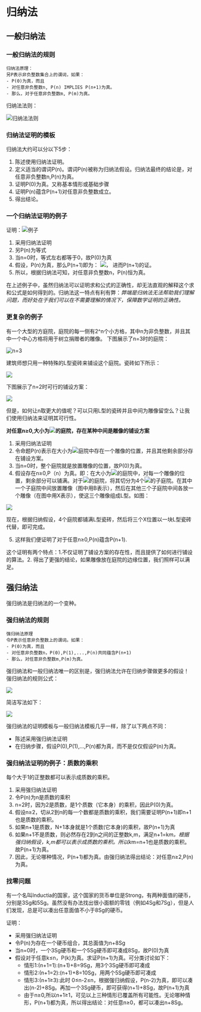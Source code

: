 # 归纳法
## 一般归纳法
### 一般归纳法的规则
```
归纳法原理：
另P表示非负整数集合上的谓词，如果：
- P(0)为真，而且
- 对任意非负整数n, P(n) IMPLIES P(n+1)为真。
- 那么，对于任意非负整数m, P(m)为真。
```

归纳法法则：

![归纳法法则](https://img001-10042971.cos.ap-shanghai.myqcloud.com/blog/mcs/Xnip2020-02-12_11-46-12.png)

### 归纳法证明的模板
归纳法大约可以分以下5步：

1. 陈述使用归纳法证明。
2. 定义适当的谓词P(n)。谓词P(n)被称为归纳法假设。归纳法最终的结论是，对任意非负整数n,P(n)为真。
3. 证明P(0)为真。又称基本情形或基础步骤
4. 证明P(n)蕴含P(n+1)对任意非负整数成立。
5. 得出结论。

### 一个归纳法证明的例子
证明：![例子](https://img001-10042971.cos.ap-shanghai.myqcloud.com/blog/mcs/Xnip2020-02-12_11-50-09.png)

1. 采用归纳法证明
2. 另P(n)为等式
3. 当n=0时，等式左右都等于0，故P(0)为真
4. 假设，P(n)为真，那么P(n+1)即为：
![](https://img001-10042971.cos.ap-shanghai.myqcloud.com/blog/mcs/Xnip2020-02-12_11-53-59.png)，
进而P(n+1)的证。
5. 所以，根据归纳法可知，对任意非负整数n，P(n)恒为真。

在上述例子中，虽然归纳法可以证明求和公式的正确性，却无法直观的解释这个求和公式是如何得到的。归纳法这一特点有利有弊：*弊端是归纳法无法帮助我们理解问题，而好处在于我们可以在不需要理解的情况下，保障数学证明的正确性。*

### 更复杂的例子

有一个大型的方庭院，庭院的每一侧有2^n个小方格，其中n为非负整数，并且其中一个中心方格将用于树立捐赠者的雕像。
下图展示了n=3时的庭院：

![n=3](https://img001-10042971.cos.ap-shanghai.myqcloud.com/blog/mcs/Xnip2020-02-12_22-21-42.png)

建筑师想只用一种特殊的L型瓷砖来铺设这个庭院。瓷砖如下所示：

![](https://img001-10042971.cos.ap-shanghai.myqcloud.com/blog/mcs/Xnip2020-02-12_22-23-25.png)

下图展示了n=2时可行的铺设方案：

![](https://img001-10042971.cos.ap-shanghai.myqcloud.com/blog/mcs/Xnip2020-02-12_22-24-13.png)

但是，如何让n取更大的值呢？可以只用L型的瓷砖并且中间为雕像留空么？让我们使用归纳法来证明其可行性。

**对任意n≥0,大小为![](https://img001-10042971.cos.ap-shanghai.myqcloud.com/blog/mcs/Xnip2020-02-12_22-27-46.png)的庭院，存在某种中间是雕像的铺设方案**

1. 采用归纳法证明
2. 令命题P(n)表示在大小为![](https://img001-10042971.cos.ap-shanghai.myqcloud.com/blog/mcs/Xnip2020-02-12_22-27-46.png)庭院中存在一个雕像的位置，并且其他剩余部分存在铺设方案。
3. 当n=0时，整个庭院就是放置雕像的位置，故P(0)为真。
4. 假设存在n≥0,P（n）为真。即：在大小为![](https://img001-10042971.cos.ap-shanghai.myqcloud.com/blog/mcs/Xnip2020-02-12_22-27-46.png)的庭院中，对每一个雕像的位置，剩余部分可以铺满。对于![](https://img001-10042971.cos.ap-shanghai.myqcloud.com/blog/mcs/Xnip2020-02-12_22-32-42.png)的庭院，将其切分为4个![](https://img001-10042971.cos.ap-shanghai.myqcloud.com/blog/mcs/Xnip2020-02-12_22-27-46.png)的子庭院。在其中一个子庭院中间放置雕像（图中用B表示），然后在其他三个子庭院中间各放一个雕像（在图中用X表示），使这三个雕像组成L型。如图：

![](https://img001-10042971.cos.ap-shanghai.myqcloud.com/blog/mcs/Xnip2020-02-12_22-35-21.png)

现在，根据归纳假设，4个庭院都铺满L型瓷砖，然后将三个X位置以一块L型瓷砖代替，即可完成。

5. 这样我们便证明了对于任意n≥0,P(n)蕴含P(n+1).

这个证明有两个特点：1.不仅证明了铺设方案的存在性，而且提供了如何进行铺设的算法。2. 得出了更强的结论，如果雕像放在庭院的边缘位置，我们照样可以满足。

## 强归纳法
强归纳法是归纳法的一个变种。

### 强归纳法的规则
```
强归纳法原理
令P表示任意非负整数上的谓词。如果：
- P(0)为真，而且
- 对任意非负整数n，P(0),P(1),...,P(n)共同蕴含P(n+1)
- 那么，对任意非负整数m,P(m)为真。
```

强归纳法和一般归纳法唯一的区别是，强归纳法允许在归纳步骤做更多的假设！
强归纳法的规则公式：

![](https://img001-10042971.cos.ap-shanghai.myqcloud.com/blog/mcs/Xnip2020-02-12_22-49-13.png)

简洁写法如下：

![](https://img001-10042971.cos.ap-shanghai.myqcloud.com/blog/mcs/Xnip2020-02-12_22-49-58.png)

强归纳法的证明模板与一般归纳法模板几乎一样，除了以下两点不同：
- 陈述采用强归纳法证明
- 在归纳步骤，假设P(0),P(1),...,P(n)都为真，而不是仅仅假设P(n)为真。

### 强归纳法证明的例子：质数的乘积
每个大于1的正整数都可以表示成质数的乘积。

1. 采用强归纳法证明
2. 令P(n)为n是质数的乘积
3. n=2时，因为2是质数，是1个质数（它本身）的乘积，因此P(0)为真。
4. 假设n≥2，切从2到n的每一个数都是质数的乘积，我们需要证明P(n+1)即n+1也是质数的乘积。
  1. 如果n+1是质数，N+1本身就是1个质数(它本身)的乘积，故P(n+1)为真
  2. 如果n+1不是质数，则必然存在2到n之间的正整数k,m，满足n+1=k*m。根据强归纳假设，k,m都可以表示成质数的乘积。所以k*m=n+1也是质数的乘积。故P(n+1)为真。
5. 因此，无论哪种情况，P(n+1)都为真。由强归纳法得出结论：对任意n≥2,P(n)为真。

### 找零问题
有一个名叫Inductia的国家，这个国家的货币单位是Strong，有两种面值的硬币，分别是3Sg和5Sg。虽然没有办法找出很小面额的零钱（例如4Sg和7Sg），但是人们发现，总是可以凑出任意面值不小于8Sg的硬币。

证明：
- 采用强归纳法证明
- 令P(n)为存在一个硬币组合，其总面值为n+8Sg
- 当n=0时，一个3Sg硬币和一个5Sg硬币即可凑成8Sg，故P(0)为真
- 假设对于任意k≤n，P(k)为真。求证P(n+1)为真。可分类讨论如下：
  - 情形1:(n+1=1):(n+1)+8=9Sg，用3个3Sg硬币即可凑成
  - 情形2:(n+1=2):(n+1)+8=10Sg，用两个5Sg硬币即可凑成
  - 情形3:(n+1≥3):此时 0≤n-2≤n，根据强归纳假设，P(n-2)为真，即可以凑出(n-2)+8Sg。再加一个3Sg硬币，即可获得(n+1)+8Sg，故P(n+1)为真
  - 由于n≥0,所以n+1≥1，可见以上三种情形已覆盖所有可能性。无论哪种情形，P(n+1)都为真，所以得出结论：对任意n≥0，都可以凑出n+8Sg。
